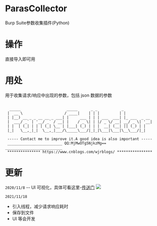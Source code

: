 # ParasCollector
Burp Suite参数收集插件(Python)

# 操作
直接导入即可用

# 用处
用于收集请求/响应中出现的参数，包括 json 数据的参数
```

  _____                     _____      _ _           _             
 |  __ \                   / ____|    | | |         | |            
 | |__) __ _ _ __ __ _ ___| |     ___ | | | ___  ___| |_ ___  _ __ 
 |  ___/ _` | '__/ _` / __| |    / _ \| | |/ _ \/ __| __/ _ \| '__|
 | |  | (_| | | | (_| \__ | |___| (_) | | |  __| (__| || (_) | |   
 |_|   \__,_|_|  \__,_|___/\_____\___/|_|_|\___|\___|\__\___/|_|   

 ----- Contact me to improve it.A good idea is also important -----
 _________________________ QQ:MjMwOTg5NjkzMg== __________________________
 *************** https://www.cnblogs.com/wjrblogs/ ****************
```

# 更新
`2020/11/8`  --  UI 可视化，具体可看这里-[传送门](https://www.cnblogs.com/wjrblogs/p/13764361.html)
![](https://img2020.cnblogs.com/blog/1893076/202011/1893076-20201108150352367-588426600.png)

`2021/11/18`
* 引入线程，减少请求响应耗时
* 保存到文件
* UI 等会开发
